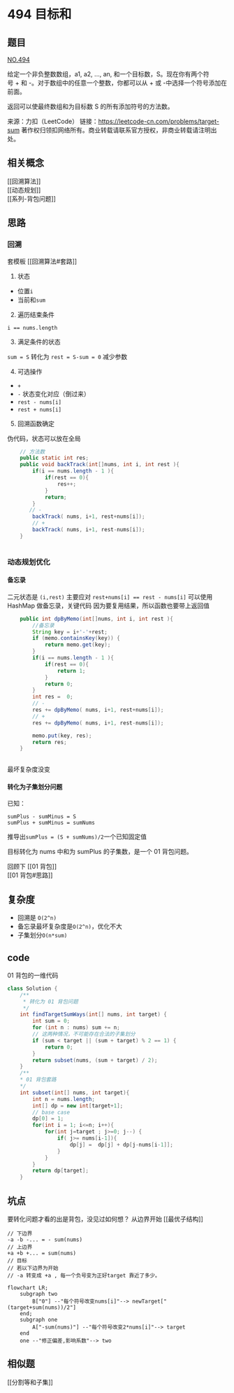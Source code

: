 # 494 目标和
## 题目
[NO.494](https://leetcode-cn.com/problems/target-sum/)

给定一个非负整数数组，a1, a2, ..., an, 和一个目标数，S。现在你有两个符号 + 和 -。对于数组中的任意一个整数，你都可以从 + 或 -中选择一个符号添加在前面。

返回可以使最终数组和为目标数 S 的所有添加符号的方法数。

来源：力扣（LeetCode）
链接：https://leetcode-cn.com/problems/target-sum
著作权归领扣网络所有。商业转载请联系官方授权，非商业转载请注明出处。

## 相关概念
[[回溯算法]]  
[[动态规划]]  
[[系列-背包问题]]  

## 思路
### 回溯 
套模板 [[回溯算法#套路]]
1. 状态 
 - 位置`i`
 - 当前和`sum`

2. 遍历结束条件

`i == nums.length`

3. 满足条件的状态

` sum = S ` 转化为 `rest = S-sum = 0` 减少参数

4. 可选操作
 - `+`
 - `-`
状态变化对应（倒过来）
 - `rest - nums[i]`
 - `rest + nums[i]`

5. 回溯函数确定 

伪代码，状态可以放在全局
```java 
    // 方法数
    public static int res;
    public void backTrack(int[]nums, int i, int rest ){
        if(i == nums.length - 1 ){
            if(rest == 0){
                res++;
            }
            return;
        }
       // -
        backTrack( nums, i+1, rest+nums[i]);
        // +
        backTrack( nums, i+1, rest-nums[i]);
    }
    
```
### 动态规划优化
#### 备忘录
二元状态是 `(i,rest)` 主要应对 `rest+nums[i] == rest - nums[i]`
可以使用 HashMap 做备忘录，关键代码
因为要复用结果，所以函数也要带上返回值
```java 
    public int dpByMemo(int[]nums, int i, int rest ){
        //备忘录
        String key = i+'-'+rest;
        if (memo.containsKey(key)) {
            return memo.get(key);
        }
        if(i == nums.length - 1 ){
            if(rest == 0){
                return 1;
            }
            return 0;
        }
        int res =  0;
        // -
        res += dpByMemo( nums, i+1, rest+nums[i]);
        // +
        res += dpByMemo( nums, i+1, rest-nums[i]);

        memo.put(key, res);
        return res;
    }
    
```

最坏复杂度没变
#### 转化为**子集划分**问题
已知：
```
sumPlus - sumMinus = S  
sumPlus + sumMinus = sumNums  
```
推导出`sumPlus = (S + sumNums)/2`一个已知固定值

目标转化为 nums 中和为 sumPlus 的子集数，是一个 01 背包问题。

回顾下
[[01 背包]]  
[[01 背包#思路]]

## 复杂度
- 回溯是 `O(2^n)`
- 备忘录最坏复杂度是`O(2^n)`，优化不大
- 子集划分`O(n*sum)`

## code
01 背包的一维代码
```java
class Solution {
    /**
     * 转化为 01 背包问题
     */
    int findTargetSumWays(int[] nums, int target) {
        int sum = 0;
        for (int n : nums) sum += n;
        // 这两种情况，不可能存在合法的子集划分
        if (sum < target || (sum + target) % 2 == 1) {
            return 0;
        }
        return subset(nums, (sum + target) / 2);
    }
    /**
    * 01 背包套路
    */
    int subset(int[] nums, int target){
        int n = nums.length;
        int[] dp = new int[target+1];
        // base case
        dp[0] = 1;
        for(int i = 1; i<=n; i++){
            for(int j=target ; j>=0; j--) {
                if( j>= nums[i-1]){
                    dp[j] =  dp[j] + dp[j-nums[i-1]];
                }
            }
        }
        return dp[target];
    }
```

## 坑点
要转化问题才看的出是背包，没见过如何想？
从边界开始 [[最优子结构]]
```
// 下边界
-a -b -... = - sum(nums)
// 上边界
+a +b +... = sum(nums)
// 目标
// 若以下边界为开始
// -a 转变成 +a , 每一个负号变为正好target 靠近了多少。
```

```mermaid
flowchart LR;
    subgraph two
        B["0"] --"每个符号改变nums[i]"--> newTarget["(target+sum(nums))/2"]
    end;
    subgraph one
        A["-sum(nums)"] --"每个符号改变2*nums[i]"--> target
    end
    one --"修正偏差,影响系数"--> two 
```


## 相似题
[[分割等和子集]]